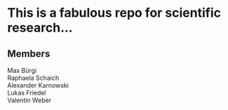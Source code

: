 # This is a fabulous repo for scientific research...

## Members
Max Bürgi  
Raphaela Schaich  
Alexander Karnowski  
Lukas Friedel  
Valentin Weber
